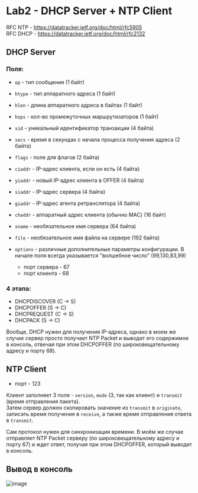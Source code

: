 # Lab2 - DHCP Server + NTP Client

RFC NTP - https://datatracker.ietf.org/doc/html/rfc5905  
RFC DHCP - https://datatracker.ietf.org/doc/html/rfc2132

## DHCP Server

### Поля:
- `op` - тип сообщения (1 байт)
- `htype` - тип аппаратного адреса (1 байт)
- `hlen` - длина аппаратного адреса в байтах (1 байт)
- `hops` - кол-во промежуточных маршрутизаторов (1 байт)
- `xid` - уникальный идентификатор транзакции (4 байта)
- `secs` - время в секундах с начала процесса получения адреса (2 байта)
- `flags` - поле для флагов (2 байта)
- `ciaddr` - IP-адрес клиента, если он есть (4 байта)
- `yiaddr` - новый IP-адрес клиента в OFFER (4 байта)
- `siaddr` - IP-адрес сервера (4 байта)
- `giaddr` - IP-адрес агента ретранслятора (4 байта)
- `chaddr` - аппаратный адрес клиента (обычно MAC) (16 байт)
- `sname` - необязательное имя сервера (64 байта)
- `file` - необязательное имя файла на сервере (192 байта)
- `options` - различные дополнительные параметры конфигурации. В начале поля всегда указывается "волшебное число" (99,130,83,99)

  - порт сервера - 67
  - порт клиента - 68

### 4 этапа:
- DHCPDISCOVER (C -> S)
- DHCPOFFER (S -> C)
- DHCPREQUEST (C -> S)
- DHCPACK (S -> C)

Вообще, DHCP нужен для получения IP-адреса, однако в моем же случае сервер просто получает NTP Packet и выводит его содержимое в консоль, 
отвечая при этом DHCPOFFER (по широковещательному адресу и порту 68).

## NTP Client

  - порт - 123

Клиент заполняет 3 поля - `version`, `mode` (3, так как клиент) и `transmit` (время отправления пакета).  
Затем сервер должен скопировать значение из `transmit` в `originate`, записать время получения в `receive`, а также время отправления ответа в `transmit`.

Сам протокол нужен для синхронизации времени. В моём же случае отправляет NTP Packet серверу (по широковещательному адресу и порту 67)
и ждет ответ, получая при этом DHCPOFFER, который выводит в консоль.

## Вывод в консоль

![image](https://user-images.githubusercontent.com/43076360/146403477-e383718f-fe2b-4187-9df5-f62d50a3a0fe.png)
